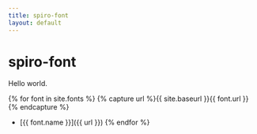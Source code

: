 ```yaml
---
title: spiro-font
layout: default
---
```


# spiro-font

Hello world.

{% for font in site.fonts %}
{% capture url %}{{ site.baseurl }}{{ font.url }}{% endcapture %}
- [{{ font.name }}]({{ url }})
{% endfor %}
